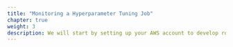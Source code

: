 ```yaml
---
title: "Monitoring a Hyperparameter Tuning Job"
chapter: true
weight: 3
description: We will start by setting up your AWS account to develop robot applications with AWS RoboMaker. 
---
```

